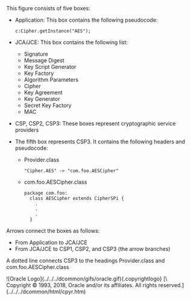 <div>
This figure consists of five boxes:

-   Application: This box contains the following pseudocode:

    ``` {.oac_no_warn dir="ltr"}
    c:Cipher.getInstance("AES");
    ```

-   JCA/JCE: This box contains the following list:

    -   Signature
    -   Message Digest
    -   Key Script Generator
    -   Key Factory
    -   Algorithm Parameters
    -   Cipher
    -   Key Agreement
    -   Key Generator
    -   Secret Key Factory
    -   MAC

-   CSP, CSP2, CSP3: These boxes represent cryptographic service
    providers

-   The fifth box represents CSP3. It contains the following headers and
    pseudocode:

    -   Provider.class

        ``` {.oac_no_warn dir="ltr"}
        "Cipher.AES" -> "com.foo.AESCipher"
        ```

    -   com.foo.AESCipher.class

        ``` {.oac_no_warn dir="ltr"}
        package com.foo:
          class AESCipher extends CipherSPi {
            .
            .
            .
          }
        ```

Arrows connect the boxes as follows:

-   From Application to JCA/JCE
-   From JCA/JCE to CSP1, CSP2, and CSP3 (the arrow branches)

A dotted line connects CSP3 to the headings Provider.class and
com.foo.AESCipher.class

</div>
<div class="footer">
![Oracle Logo](../../../dcommon/gifs/oracle.gif){.copyrightlogo} [\
<span class="copyrightlogo">Copyright © 1993, 2018,
Oracle and/or its affiliates. All rights reserved.</span>](../../../dcommon/html/cpyr.htm)

</div>
